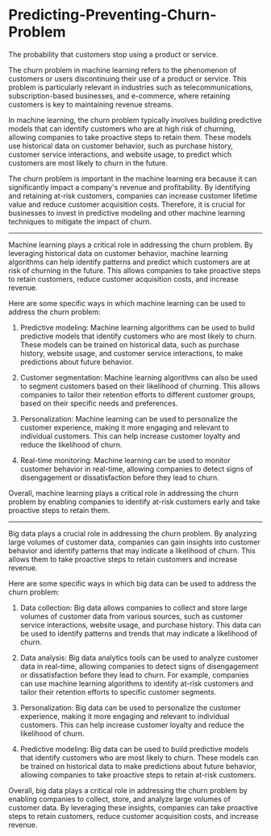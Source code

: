 # Predicting-Preventing-Churn-Problem
The probability that customers stop using a product or service.

The churn problem in machine learning refers to the phenomenon of customers or users discontinuing their use of a product or service. This problem is particularly relevant in industries such as telecommunications, subscription-based businesses, and e-commerce, where retaining customers is key to maintaining revenue streams.

In machine learning, the churn problem typically involves building predictive models that can identify customers who are at high risk of churning, allowing companies to take proactive steps to retain them. These models use historical data on customer behavior, such as purchase history, customer service interactions, and website usage, to predict which customers are most likely to churn in the future.

The churn problem is important in the machine learning era because it can significantly impact a company's revenue and profitability. By identifying and retaining at-risk customers, companies can increase customer lifetime value and reduce customer acquisition costs. Therefore, it is crucial for businesses to invest in predictive modeling and other machine learning techniques to mitigate the impact of churn.



---

Machine learning plays a critical role in addressing the churn problem. By leveraging historical data on customer behavior, machine learning algorithms can help identify patterns and predict which customers are at risk of churning in the future. This allows companies to take proactive steps to retain customers, reduce customer acquisition costs, and increase revenue.

Here are some specific ways in which machine learning can be used to address the churn problem:

1. Predictive modeling: Machine learning algorithms can be used to build predictive models that identify customers who are most likely to churn. These models can be trained on historical data, such as purchase history, website usage, and customer service interactions, to make predictions about future behavior.

2. Customer segmentation: Machine learning algorithms can also be used to segment customers based on their likelihood of churning. This allows companies to tailor their retention efforts to different customer groups, based on their specific needs and preferences.

3. Personalization: Machine learning can be used to personalize the customer experience, making it more engaging and relevant to individual customers. This can help increase customer loyalty and reduce the likelihood of churn.

4. Real-time monitoring: Machine learning can be used to monitor customer behavior in real-time, allowing companies to detect signs of disengagement or dissatisfaction before they lead to churn.

Overall, machine learning plays a critical role in addressing the churn problem by enabling companies to identify at-risk customers early and take proactive steps to retain them.


---


Big data plays a crucial role in addressing the churn problem. By analyzing large volumes of customer data, companies can gain insights into customer behavior and identify patterns that may indicate a likelihood of churn. This allows them to take proactive steps to retain customers and increase revenue.

Here are some specific ways in which big data can be used to address the churn problem:

1. Data collection: Big data allows companies to collect and store large volumes of customer data from various sources, such as customer service interactions, website usage, and purchase history. This data can be used to identify patterns and trends that may indicate a likelihood of churn.

2. Data analysis: Big data analytics tools can be used to analyze customer data in real-time, allowing companies to detect signs of disengagement or dissatisfaction before they lead to churn. For example, companies can use machine learning algorithms to identify at-risk customers and tailor their retention efforts to specific customer segments.

3. Personalization: Big data can be used to personalize the customer experience, making it more engaging and relevant to individual customers. This can help increase customer loyalty and reduce the likelihood of churn.

4. Predictive modeling: Big data can be used to build predictive models that identify customers who are most likely to churn. These models can be trained on historical data to make predictions about future behavior, allowing companies to take proactive steps to retain at-risk customers.

Overall, big data plays a critical role in addressing the churn problem by enabling companies to collect, store, and analyze large volumes of customer data. By leveraging these insights, companies can take proactive steps to retain customers, reduce customer acquisition costs, and increase revenue.
